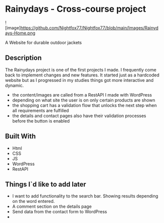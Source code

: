 # Rainydays - Cross-course project

![image]https://github.com/Nightfox77/Nightfox77/blob/main/Images/Rainydays-Home.png

A Website for durable outdoor jackets

## Description

The Rainydays project is one of the first projects I made. I frequently come back to implement changes and new features. 
It started just as a hardcoded website but as I progressed in my studies things got more interactive and dynamic.
- the content/images are called from a RestAPI I made with WordPress
- depending on what site the user is on only certain products are shown
- the shopping cart has a validation flow that unlocks the next step when all requirements are fulfilled
- the details and contact pages also have their validation processes before the button is enabled
   

## Built With

- Html
- CSS
- JS
- WordPress
- RestAPI

## Things I`d like to add later

- I want to add functionality to the search bar. Showing results depending on the word entered.
- A comment section on the details page
- Send data from the contact form to WordPress
- 
